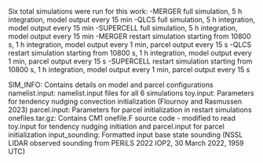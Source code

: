 Six total simulations were run for this work:
-MERGER full simulation, 5 h integration, model output every 15 min
-QLCS full simulation, 5 h integration, model output every 15 min
-SUPERCELL full simulation, 5 h integration, model output every 15 min
-MERGER restart simulation starting from 10800 s, 1 h integration, model output every 1 min, parcel output every 15 s
-QLCS restart simulation starting from 10800 s, 1 h integration, model output every 1 min, parcel output every 15 s
-SUPERCELL restart simulation starting from 10800 s, 1 h integration, model output every 1 min, parcel output every 15 s

SIM_INFO: Contains details on model and parcel configurations
namelist.input: namelist.input files for all 6 simulations
toy.input: Parameters for tendency nudging convection initialization (Flournoy and Rasmussen 2023)
parcel.input: Parameters for parcel initialization in restart simulations
onefiles.tar.gz: Contains CM1 onefile.F source code - modified to read toy.input for tendency nudging initiation and parcel.input for parcel initialization
input_sounding: Formatted input base state sounding (NSSL LIDAR observed sounding from PERiLS 2022 IOP2, 30 March 2022, 1959 UTC)
